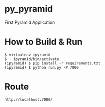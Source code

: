 # py_pyramid
First Pyramid Application

# How to Build & Run

    $ virtualenv ipyramid
    $ . ipyramid/bin/activate
    (ipyramid) $ pip install -r requirements.txt
    (ipyramid) $ python run.py -P 7000

# Route

    http://localhost:7000/